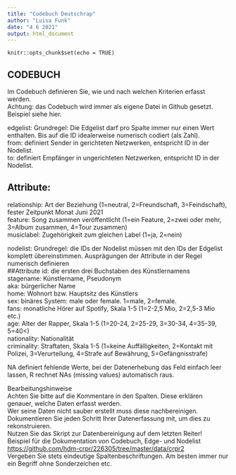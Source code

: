 ```yaml
---
title: "Codebuch Deutschrap"
author: "Luisa Funk"
date: "4 6 2021"
output: html_document
---
```


```{r setup, include=FALSE}
knitr::opts_chunk$set(echo = TRUE)
```

## CODEBUCH

Im Codebuch definieren Sie, wie und nach welchen Kriterien erfasst werden.									
Achtung: das Codebuch wird immer als eigene Datei in Github gesetzt. Beispiel siehe hier.									
								
edgelist:	Grundregel: Die Edgelist darf pro Spalte immer nur einen Wert enthalten. Bis auf die ID idealerweise numerisch codiert (als Zahl).								
from: definiert Sender in gerichteten Netzwerken, entspricht ID in der Nodelist. 								
to: definiert Empfänger in ungerichteten Netzwerken, entspricht ID in der Nodelist. 								

## Attribute:
relationship:	Art der Beziehung (1=neutral, 2=Freundschaft, 3=Feindschaft), fester Zeitpunkt Monat Juni 2021								
feature:	Song zusammen veröffentlicht (1=ein Feature, 2=zwei oder mehr, 3=Album zusammen, 4=Tour zusammen)								
musiclabel:	Zugehörigkeit zum gleichen Label (1=ja, 2=nein)								

nodelist:	Grundregel: die IDs der Nodelist müssen mit den IDs der Edgelist komplett übereinstimmen. Ausprägungen der Attribute in der Regel numerisch definieren							
##Attribute
id:	die ersten drei Buchstaben des Künstlernamens 								
stagename:	Künstlername, Pseudonym								
aka:	bürgerlicher Name								
home:	Wohnort bzw. Hauptsitz des Künstlers								
sex:	binäres System: male oder female. 1=male, 2=female.								
fans:	monatliche Hörer auf Spotify, Skala 1-5 (1=2-2,5 Mio, 2=2,5-3 Mio etc.)								
age:	Alter der Rapper, Skala 1-5 (1=20-24, 2=25-29, 3=30-34, 4=35-39, 5=40<)								
nationality:	Nationalität								
criminality:	Straftaten, Skala 1-5 (1=keine Auffälligkeiten, 2=Kontakt mit Polizei, 3=Verurteilung, 4=Strafe auf Bewährung, 5=Gefängnisstrafe)								
									
NA	definiert fehlende Werte, bei der Datenerhebung das Feld einfach leer lassen, R rechnet NAs (missing values) automatisch raus.								
									
Bearbeitungshinweise									
Achten Sie bitte auf die Kommentare in den Spalten. Diese erklären genauer, welche Daten erfasst werden. 									
Wer seine Daten nicht sauber erstellt muss diese nachbereinigen.									
Dokumentieren Sie jeden Schritt Ihrer Datenerfassung mit, um dies zu rekonstruieren.									
Nutzen Sie das Skript zur Datenbereinigung auf dem letzten Reiter!									
Beispiel für die Dokumentation von Codebuch, Edge- und Nodelist									
https://github.com/hdm-crpr/226305/tree/master/data/crpr2									
Vergeben Sie stets eindeutige Spaltenbeschriftungen. Am besten immer nur ein Begriff ohne Sonderzeichen etc.									

